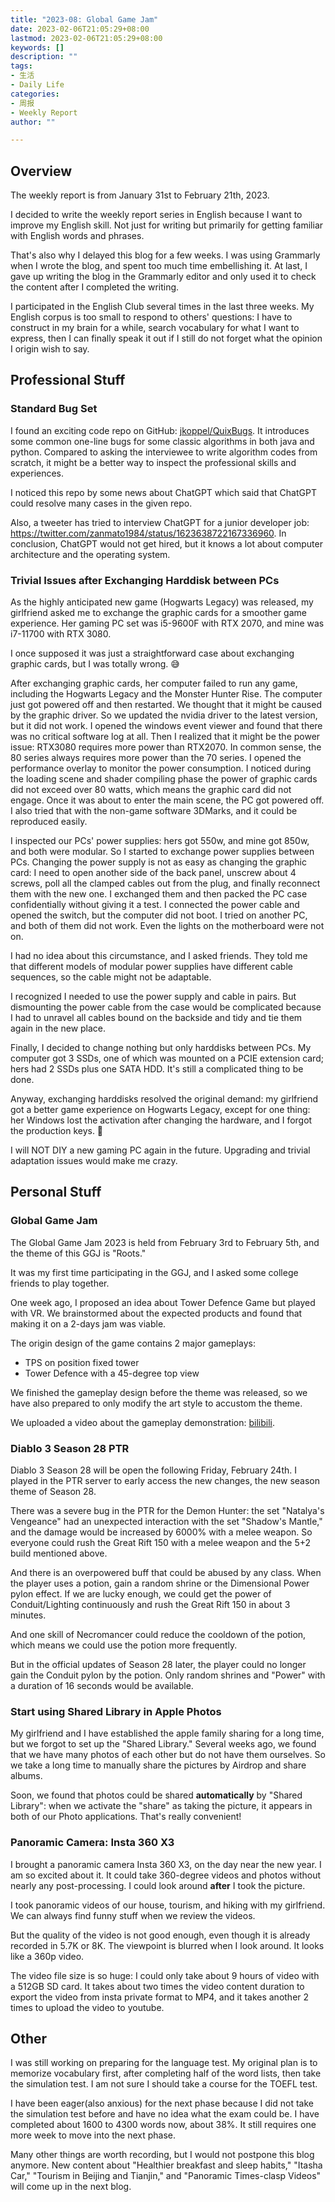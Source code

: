 ```yaml
---
title: "2023-08: Global Game Jam"
date: 2023-02-06T21:05:29+08:00
lastmod: 2023-02-06T21:05:29+08:00
keywords: []
description: ""
tags:
- 生活
- Daily Life
categories:
- 周报
- Weekly Report
author: ""

---
```



## Overview

The weekly report is from January 31st to February 21th, 2023.

I decided to write the weekly report series in English because I want to improve my English skill. Not just for writing but primarily for getting familiar with English words and phrases.

That's also why I delayed this blog for a few weeks. I was using Grammarly when I wrote the blog, and spent too much time embellishing it. At last, I gave up writing the blog in the Grammarly editor and only used it to check the content after I completed the writing.

I participated in the English Club several times in the last three weeks. My English corpus is too small to respond to others' questions: I have to construct in my brain for a while, search vocabulary for what I want to express, then I can finally speak it out if I still do not forget what the opinion I origin wish to say.

## Professional Stuff

### Standard Bug Set

I found an exciting code repo on GitHub: [jkoppel/QuixBugs](https://github.com/jkoppel/QuixBugs). It introduces some common one-line bugs for some classic algorithms in both java and python. Compared to asking the interviewee to write algorithm codes from scratch, it might be a better way to inspect the professional skills and experiences.

I noticed this repo by some news about ChatGPT which said that ChatGPT could resolve many cases in the given repo.

Also, a tweeter has tried to interview ChatGPT for a junior developer job: <https://twitter.com/zanmato1984/status/1623638722167336960>. In conclusion, ChatGPT would not get hired, but it knows a lot about computer architecture and the operating system.

### Trivial Issues after Exchanging Harddisk between PCs

As the highly anticipated new game (Hogwarts Legacy) was released, my girlfriend asked me to exchange the graphic cards for a smoother game experience. Her gaming PC set was i5-9600F with RTX 2070, and mine was i7-11700 with RTX 3080.

I once supposed it was just a straightforward case about exchanging graphic cards, but I was totally wrong. 😅

After exchanging graphic cards, her computer failed to run any game, including the Hogwarts Legacy and the Monster Hunter Rise. The computer just got powered off and then restarted. We thought that it might be caused by the graphic driver. So we updated the nvidia driver to the latest version, but it did not work. I opened the windows event viewer and found that there was no critical software log at all. Then I realized that it might be the power issue: RTX3080 requires more power than RTX2070. In common sense, the 80 series always requires more power than the 70 series. I opened the performance overlay to monitor the power consumption. I noticed during the loading scene and shader compiling phase the power of graphic cards did not exceed over 80 watts, which means the graphic card did not engage. Once it was about to enter the main scene, the PC got powered off. I also tried that with the non-game software 3DMarks, and it could be reproduced easily.

I inspected our PCs' power supplies: hers got 550w, and mine got 850w, and both were modular. So I started to exchange power supplies between PCs. Changing the power supply is not as easy as changing the graphic card: I need to open another side of the back panel, unscrew about 4 screws, poll all the clamped cables out from the plug, and finally reconnect them with the new one. I exchanged them and then packed the PC case confidentially without giving it a test. I connected the power cable and opened the switch, but the computer did not boot. I tried on another PC, and both of them did not work. Even the lights on the motherboard were not on.

I had no idea about this circumstance, and I asked friends. They told me that different models of modular power supplies have different cable sequences, so the cable might not be adaptable.

I recognized I needed to use the power supply and cable in pairs. But dismounting the power cable from the case would be complicated because I had to unravel all cables bound on the backside and tidy and tie them again in the new place.

Finally, I decided to change nothing but only harddisks between PCs. My computer got 3 SSDs, one of which was mounted on a PCIE extension card; hers had 2 SSDs plus one SATA HDD. It's still a complicated thing to be done.

Anyway, exchanging harddisks resolved the original demand: my girlfriend got a better game experience on Hogwarts Legacy, except for one thing: her Windows lost the activation after changing the hardware, and I forgot the production keys. 🥲

I will NOT DIY a new gaming PC again in the future. Upgrading and trivial adaptation issues would make me crazy.

## Personal Stuff

### Global Game Jam

The Global Game Jam 2023 is held from February 3rd to February 5th, and the theme of this GGJ is "Roots."

It was my first time participating in the GGJ, and I asked some college friends to play together.

One week ago, I proposed an idea about Tower Defence Game but played with VR. We brainstormed about the expected products and found that making it on a 2-days jam was viable.

The origin design of the game contains 2 major gameplays:

- TPS on position fixed tower
- Tower Defence with a 45-degree top view

We finished the gameplay design before the theme was released, so we have also prepared to only modify the art style to accustom the theme.

We uploaded a video about the gameplay demonstration: [bilibili](https://www.bilibili.com/video/BV1gx4y1777b).

### Diablo 3 Season 28 PTR

Diablo 3 Season 28 will be open the following Friday, February 24th. I played in the PTR server to early access the new changes, the new season theme of Season 28.

There was a severe bug in the PTR for the Demon Hunter: the set "Natalya's Vengeance" had an unexpected interaction with the set "Shadow's Mantle," and the damage would be increased by 6000% with a melee weapon. So everyone could rush the Great Rift 150 with a melee weapon and the 5+2 build mentioned above.

And there is an overpowered buff that could be abused by any class. When the player uses a potion, gain a random shrine or the Dimensional Power pylon effect. If we are lucky enough, we could get the power of Conduit/Lighting continuously and rush the Great Rift 150 in about 3 minutes.

And one skill of Necromancer could reduce the cooldown of the potion, which means we could use the potion more frequently.

But in the official updates of Season 28 later, the player could no longer gain the Conduit pylon by the potion. Only random shrines and "Power" with a duration of 16 seconds would be available.

### Start using Shared Library in Apple Photos

My girlfriend and I have established the apple family sharing for a long time, but we forgot to set up the "Shared Library." Several weeks ago, we found that we have many photos of each other but do not have them ourselves. So we take a long time to manually share the pictures by Airdrop and share albums.

Soon, we found that photos could be shared **automatically** by "Shared Library": when we activate the "share" as taking the picture, it appears in both of our Photo applications. That's really convenient!

### Panoramic Camera: Insta 360 X3

I brought a panoramic camera Insta 360 X3, on the day near the new year. I am so excited about it. It could take 360-degree videos and photos without nearly any post-processing. I could look around **after** I took the picture.

I took panoramic videos of our house, tourism, and hiking with my girlfriend. We can always find funny stuff when we review the videos.

But the quality of the video is not good enough, even though it is already recorded in 5.7K or 8K. The viewpoint is blurred when I look around. It looks like a 360p video.

The video file size is so huge: I could only take about 9 hours of video with a 512GB SD card. It takes about two times the video content duration to export the video from insta private format to MP4, and it takes another 2 times to upload the video to youtube.

## Other

I was still working on preparing for the language test. My original plan is to memorize vocabulary first, after completing half of the word lists, then take the simulation test. I am not sure I should take a  course for the TOEFL test.

I have been eager(also anxious) for the next phase because I did not take the simulation test before and have no idea what the exam could be. I have completed about 1600 to 4300 words now, about 38%. It still requires one more week to move into the next phase.

Many other things are worth recording, but I would not postpone this blog anymore. New content about "Healthier breakfast and sleep habits," "Itasha Car," "Tourism in Beijing and Tianjin," and "Panoramic Times-clasp Videos" will come up in the next blog.
